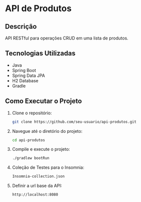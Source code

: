 # API de Produtos

## Descrição
API RESTful para operações CRUD em uma lista de produtos.

## Tecnologias Utilizadas
- Java
- Spring Boot
- Spring Data JPA
- H2 Database
- Gradle

## Como Executar o Projeto

1. Clone o repositório:
   ```bash
   git clone https://github.com/seu-usuario/api-produtos.git
   
2. Navegue até o diretório do projeto:
    ```bash
   cd api-produtos
   
3. Compile e execute o projeto:
   ```bash
   ./gradlew bootRun
   
4. Coleção de Testes para o Insomnia:
   ```bash
   Insomnia-collection.json

5. Definir a url base da API:
   ```bash
   http://localhost:8080